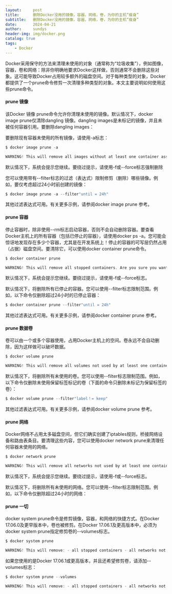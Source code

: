 ```yaml
---
layout:     post
title:      删除Docker没用的镜像，容器，网络，卷，为你的主机“瘦身”
subtitle:   删除Docker没用的镜像，容器，网络，卷，为你的主机“瘦身” 
date:       2024-04-21
author:     sundys
header-img: img/docker.png
catalog: true
tags:
    - Docker
---
```


Docker采用保守的方法来清理未使用的对象（通常称为“垃圾收集”），例如图像，容器，卷和网络：除非你明确地要求Docker这样做，否则通常不会删除这些对象。这可能导致Docker占用较多额外的磁盘空间。对于每种类型的对象，Docker都提供了一个prune命令修剪一次清理多种类型的对象。本文主要说明如何使用这些prune命令。

#### prune 镜像

该Docker 镜像 prune命令允许你清理未使用的镜像。默认情况下，docker image prune仅清除dangling 镜像。dangling images是未标记的镜像，并且未被任何容器引用。要删除dangling images：

要删除现有容器未使用的所有镜像，请使用-a标志：

```csharp
$ docker image prune -a  

WARNING! This will remove all images without at least one container associated to them. Are you sure you want to continue? [y/N] y
```

默认情况下，系统会提示您继续。要绕过提示，请使用-f或--force标志强制删除

您可以使用带有--filter标志的过滤（表达式）限制修剪（删除）哪些镜像。例如，要仅考虑超过24小时前创建的镜像：

```python
$ docker image prune -a --filter"until = 24h"
```

其他过滤表达式可用。有关更多示例，请参阅docker image prune 参考。

#### prune 容器

停止容器时，除非使用--rm标志启动容器，否则不会自动删除容器。要查看Docker主机上的所有容器（包括已停止的容器），请使用docker ps -a。您可能会惊讶地发现存在多少个容器，尤其是在开发系统上！停止的容器的可写层仍然占用（占据）磁盘空间。要清除它，可以使用docker container prune命令。

```csharp
$ docker container prune  

WARNING! This will remove all stopped containers. Are you sure you want to continue? [y/N] y
```

默认情况下，系统会提示您继续。要绕过提示，请使用-f或--force标志。

默认情况下，将删除所有已停止的容器。您可以使用--filter标志限制范围。例如，以下命令仅删除超过24小时的已停止容器：

```python
$ docker container prune --filter"until = 24h"
```

其他过滤表达式可用。有关更多示例，请参阅docker container prune 参考。

#### prune 数据卷

卷可以由一个或多个容器使用，占用Docker主机上的空间。卷永远不会自动删除，因为这样做可以破坏数据。

```csharp
$ docker volume prune  

WARNING! This will remove all volumes not used by at least one container. Are you sure you want to continue? [y/N] y
```

默认情况下，将删除所有未使用的卷。您可以使用--filter标志限制范围。例如，以下命令仅删除未使用保留标签标记的卷（下面的命令只删除未标记为保留标签的卷）：

```python
$ docker volume prune --filter"label！= keep"
```

其他过滤表达式可用。有关更多示例，请参阅docker volume prune 参考。

#### prune 网络

Docker网络不占用太多磁盘空间，但它们确实创建了iptables规则，桥接网络设备和路由表条目。要清理这些内容，您可以使用docker network prune来清理任何容器未使用的网络。

```csharp
$ docker network prune  

WARNING! This will remove all networks not used by at least one container. Are you sure you want to continue? [y/N] y
```

默认情况下，系统会提示您继续。要绕过提示，请使用-f或--force标志。

默认情况下，将删除所有未使用的网络。您可以使用--filter标志限制范围。例如，以下命令仅删除超过24小时的网络：

#### prune 一切

docker system prune命令是修剪镜像，容器，和网络的快捷方式。在Docker 17.06.0及更早版本中，卷也被修剪。在Docker 17.06.1及更高版本中，必须为docker system prune指定修剪卷的--volumes标志。

```csharp
$ docker system prune  

WARNING! This will remove: - all stopped containers - all networks not used by at least one container - all dangling images - all build cache Are you sure you want to continue? [y/N] y
```

如果您使用的是Docker 17.06.1或更高版本，并且还希望修剪卷，请添加--volumes标志：

```csharp  
$ docker system prune --volumes  

WARNING! This will remove: - all stopped containers - all networks not used by at least one container - all volumes not used by at least one container - all dangling images - all build cache Are you sure you want to continue? [y/N] y  
```

